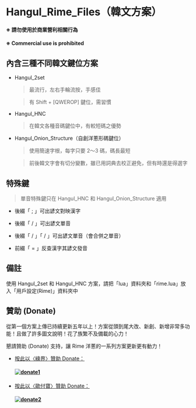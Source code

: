 # Hangul_Rime_Files（韓文方案）

#### ※ 請勿使用於商業營利相關行為
#### ※ Commercial use is prohibited

## 內含三種不同韓文鍵位方案

- Hangul_2set

  > 最流行，左右手輪流按，手感佳

  > 有 Shift + [QWEROP] 鍵位，需習慣

- Hangul_HNC

  > 在韓文各種音碼鍵位中，有較短碼之優勢

- Hangul_Onion_Structure（自創洋蔥形碼鍵位）

  > 使用簡速字根，每字只要 2～3 碼，碼長最短

  > 前後韓文字會有切分變數，雖已用詞典去校正避免，但有時還是得選字

## 特殊鍵

  > 單音特殊鍵只在 Hangul_HNC 和 Hangul_Onion_Structure 適用

- 後綴「 ; 」可出諺文對映漢字

- 後綴「 / 」可出諺文單音

- 後綴「 / 」「 / 」可出諺文單音（會合併之單音）

- 前綴「 = 」反查漢字其諺文發音

## 備註

使用 Hangul_2set 和 Hangul_HNC 方案，請把「lua」資料夾和「rime.lua」放入「用戶設定(Rime)」資料夾中


## 贊助 (Donate)

從第一個方案上傳已持續更新五年以上！方案從頭到尾大改、新創、新增非常多功能！且做了許多圖文說明！花了族繁不及備載的心力！

懇請贊助 (Donate) 支持，讓 Rime 洋蔥的一系列方案更新更有動力！

- [按此以〈綠界〉贊助 Donate：](https://p.ecpay.com.tw/D555162)

  #### [![donate1](https://payment.ecpay.com.tw/Upload/QRCode/202010/QRCode_170c287e-2db8-4b50-b87f-8d36500a3958.png)](https://p.ecpay.com.tw/D555162)

- [按此以〈歐付寶〉贊助 Donate：](https://qr.opay.tw/q1ql7)

  #### [![donate2](https://payment.opay.tw/Upload/Broadcaster/2294343/QRcode/QRCode_7AC0FA1CAD39F0B66CFD5513A2173D1A.png)](https://qr.opay.tw/q1ql7)

